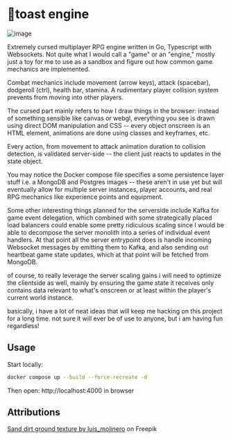 # 🍞toast engine

![image](https://github.com/user-attachments/assets/cea0ccda-5d4c-43dc-8c71-c357e72d5bb2)

Extremely cursed multiplayer RPG engine written in Go, Typescript with Websockets. Not quite what I would call a "game" or an "engine," mostly just a toy for me to use as a sandbox and figure out how common game mechanics are implemented.

Combat mechanics include movement (arrow keys), attack (spacebar), dodgeroll (ctrl), health bar, stamina. A rudimentary player collision system prevents from moving into other players.

The cursed part mainly refers to how I draw things in the browser: instead of something sensible like canvas or webgl, everything you see is drawn using direct DOM manipulation and CSS -- every object onscreen is an HTML element, animations are done using classes and keyframes, etc.

Every action, from movement to attack animation duration to collision detection, is validated server-side -- the client just reacts to updates in the state object.

You may notice the Docker compose file specifies a some persistence layer stuff i.e. a MongoDB and Postgres images -- these aren't in use yet but will eventually allow for multiple server instances, player accounts, and real RPG mechanics like experience points and equipment.

Some other interesting things planned for the serverside include Kafka for game event delegation, which combined with some strategically placed load balancers could enable some pretty ridiculous scaling since I would be able to decompose the server monolith into a series of individual event handlers. At that point all the server entrypoint does is handle incoming Websocket messages by emitting them to Kafka, and also sending out heartbeat game state updates, which at that point will be fetched from MongoDB.

of course, to really leverage the server scaling gains i will need to optimize the clientside as well, mainly by ensuring the game state it receives only contains data relevant to what's onscreen or at least within the player's current world instance.

basically, i have a lot of neat ideas that will keep me hacking on this project for a long time. not sure it will ever be of use to anyone, but i am having fun regardless!


## Usage
Start locally:

```bash
docker compose up --build --force-recreate -d
```

Then open: http://localhost:4000 in browser

## Attributions
<a href="https://www.freepik.com/free-photo/sand-ground-textured_1198415.htm#query=dirt%20texture%20seamless&position=0&from_view=keyword&track=ais_hybrid&uuid=7c26f5db-7716-482c-9bd3-333e77ab092a">Sand dirt ground texture by luis_molinero</a> on Freepik
